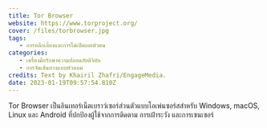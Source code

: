 ```yaml
---
title: Tor Browser
website: https://www.torproject.org/
cover: /files/torbrowser.jpg
tags:
   - การหลีกเลี่ยงและการไม่เปิดเผยตัวตน
categories:
   - เครื่องมือรักษาความปลอดภัยดิจิทัล
   - การจัดเส้นทางแบบหัวหอม
credits: Text by Khairil Zhafri/EngageMedia.
date: 2023-01-19T09:57:54.810Z
---
```

Tor Browser เป็นอินเทอร์เน็ตเบราว์เซอร์ส่วนตัวแบบโอเพ่นซอร์สสำหรับ Windows, macOS, Linux และ Android ที่ปกป้องผู้ใช้จากการติดตาม การเฝ้าระวัง และการเซนเซอร์
